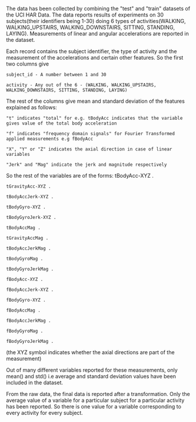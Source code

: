 The data has been collected by combining the "test" and "train" datasets of the UCI HAR Data. The data reports results of experiments on 30 subjects(their identifiers being 1-30) doing 6 types of activities(WALKING, WALKING_UPSTAIRS, WALKING_DOWNSTAIRS, SITTING, STANDING, LAYING). Measurements of linear and angular accelerations are reported in the dataset.

 Each record contains the subject identifier, the type of activity and the measurement of the accelerations and certain other features. So the first two columns give
	
	subject_id - A number between 1 and 30
	
	activity - Any out of the 6 - (WALKING, WALKING_UPSTAIRS, WALKING_DOWNSTAIRS, SITTING, STANDING, LAYING)
 
 The rest of the columns give mean and standard deviation of the features explained as follows:
	
	"t" indicates "total" for e.g. tBodyAcc indicates that the variable gives value of the total body acceleration 
	
	"f" indicates "frequency domain signals" for Fourier Transformed applied measurements e.g fBodyAcc
	
	"X", "Y" or "Z" indicates the axial direction in case of linear variables
	
	"Jerk" and "Mag" indicate the jerk and magnitude respectively
	
So the rest of the variables are of the forms:
	tBodyAcc-XYZ .
	
	tGravityAcc-XYZ .
	
	tBodyAccJerk-XYZ .
	
	tBodyGyro-XYZ .
	
	tBodyGyroJerk-XYZ .
	
	tBodyAccMag .
	
	tGravityAccMag .
	
	tBodyAccJerkMag .
	
	tBodyGyroMag .
	 
	tBodyGyroJerkMag .
	 
	fBodyAcc-XYZ .
	
	fBodyAccJerk-XYZ .
	
	fBodyGyro-XYZ .
	
	fBodyAccMag .
	
	fBodyAccJerkMag .
	
	fBodyGyroMag .
	
	fBodyGyroJerkMag .


(the XYZ symbol indicates whether the axial directions are part of the measurement)

Out of many different variables reported for these measurements, only mean() and std() i.e average and standard deviation values have been included in the dataset.

From the raw data, the final data is reported after a transformation. Only the average value of a variable for a particular subject for a particular activity has been reported. So there is one value for a variable corresponding to every activity for every subject. 

